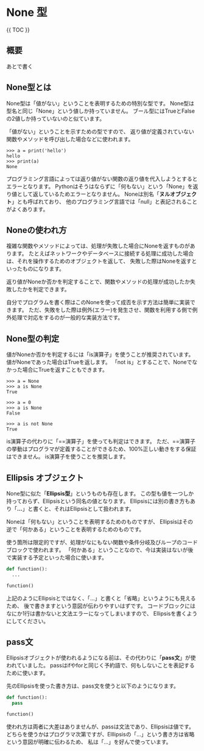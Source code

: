 # None 型

{{ TOC }}

## 概要

あとで書く

## None型とは

None型は「値がない」ということを表明するための特別な型です。
None型は型名と同じ「None」という値しか持っていません。
ブール型にはTrueとFalseの2値しか持っていないのと似ています。

「値がない」ということを示すための型ですので、
返り値が定義されていない関数やメソッドを呼び出した場合などに使われます。

```text
>>> a = print('hello')
hello
>>> print(a)
None
```

プログラミング言語によっては返り値がない関数の返り値を代入しようとするとエラーとなります。
Pythonはそうはならずに「何もない」という「None」を返り値として返しているためエラーとなりません。
Noneは別名「**ヌルオブジェクト**」とも呼ばれており、
他のプログラミング言語では「null」と表記されることがよくあります。

## Noneの使われ方

複雑な関数やメソッドによっては、処理が失敗した場合にNoneを返すものがあります。
たとえばネットワークやデータベースに接続する処理に成功した場合は、それを操作するためのオブジェクトを返して、
失敗した際はNoneを返すといったものになります。

返り値がNoneか否かを判定することで、関数やメソッドの処理が成功したか失敗したかを判定できます。

自分でプログラムを書く際はこのNoneを使って成否を示す方法は簡単に実装できます。
ただ、失敗をした際は例外(エラー)を発生させ、関数を利用する側で例外処理で対応をするのが一般的な実装方法です。

## None型の判定

値がNoneか否かを判定するには「is演算子」を使うことが推奨されています。
値がNoneであった場合はTrueを返します。
「not is」とすることで、Noneでなかった場合にTrueを返すこともできます。

```text
>>> a = None
>>> a is None
True

>>> a = 0
>>> a is None
False

>>> a is not None
True
```

is演算子の代わりに「==演算子」を使っても判定はできます。
ただ、==演算子の挙動はプログラマが定義することができるため、100%正しい動きをする保証はできません。
is演算子を使うことを推奨します。


## Ellipsis オブジェクト

None型に似た「**Ellipsis型**」というものも存在します。
この型も値を一つしか持っておらず、Ellipsisという同名の値となります。
Ellipsisには別の書き方もあり「**...**」と書くと、それはEllipsisとして扱われます。

Noneは「何もない」ということを表明するためのものですが、
Ellipsisはその逆で「何かある」ということを表明するためのものです。

使う箇所は限定的ですが、処理がなにもない関数や条件分岐及びループのコードブロックで使われます。
「何かある」ということなので、今は実装はないが後で実装する予定といった場合に使います。

```python
def function():
  ...

function()
```

上記のようにEllipsisとではなく、「...」と書くと「省略」というようにも見えるため、
後で書きますという意図が伝わりやすいはずです。
コードブロックにはなにか1行は書かないと文法エラーになってしまいますので、
Ellipsisを書くようにしてください。

## pass文

Ellipsisオブジェクトが使われるようになる前は、その代わりに「**pass文**」が使われていました。
passはifやforと同じく予約語で、何もしないことを表記するために使います。

先のEllipsisを使った書き方は、pass文を使うと以下のようになります。

```python
def function():
  pass

function()
```

使われ方は両者に大差はありませんが、passは文法であり、Ellipsisは値です。
どちらを使うかはプログラマ次第ですが、Elllipsisの「...」という書き方は省略という意図が明確に伝わるため、
私は「...」を好んで使っています。
